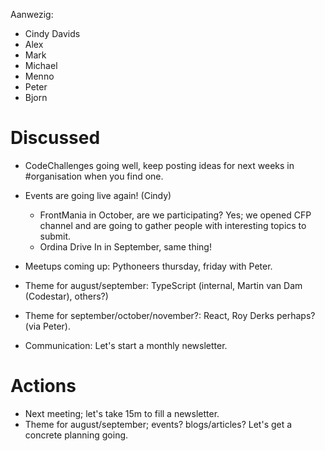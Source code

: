 Aanwezig:
 - Cindy Davids
 - Alex
 - Mark
 - Michael
 - Menno
 - Peter
 - Bjorn

# Discussed
- CodeChallenges going well, keep posting ideas for next weeks in #organisation when you find one.
- Events are going live again! (Cindy)
  - FrontMania in October, are we participating? Yes; we opened CFP channel and are going to gather people with interesting topics to submit.
  - Ordina Drive In in September, same thing!

- Meetups coming up: Pythoneers thursday, friday with Peter.
- Theme for august/september: TypeScript (internal, Martin van Dam (Codestar), others?)
- Theme for september/october/november?: React, Roy Derks perhaps? (via Peter).

- Communication: Let's start a monthly newsletter.

# Actions
- Next meeting; let's take 15m to fill a newsletter.
- Theme for august/september; events? blogs/articles? Let's get a concrete planning going.
